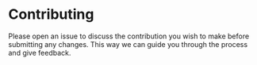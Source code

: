 # Contributing

Please open an issue to discuss the contribution you wish to make before submitting any changes. This way we can guide you through the process and give feedback.

